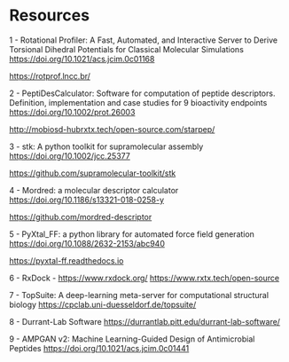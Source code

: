 # Resources

1 - Rotational Profiler: A Fast, Automated, and Interactive Server to Derive Torsional Dihedral Potentials for Classical Molecular Simulations
https://doi.org/10.1021/acs.jcim.0c01168

https://rotprof.lncc.br/

2 - PeptiDesCalculator: Software for computation of peptide descriptors. Definition, implementation and case studies for 9 bioactivity endpoints
https://doi.org/10.1002/prot.26003

http://mobiosd-hubrxtx.tech/open-source.com/starpep/

3 - stk: A python toolkit for supramolecular assembly
https://doi.org/10.1002/jcc.25377

https://github.com/supramolecular-toolkit/stk

4 - Mordred: a molecular descriptor calculator
https://doi.org/10.1186/s13321-018-0258-y

https://github.com/mordred-descriptor

5 - PyXtal_FF: a python library for automated force field generation
https://doi.org/10.1088/2632-2153/abc940

https://pyxtal-ff.readthedocs.io

6 - RxDock - https://www.rxdock.org/
https://www.rxtx.tech/open-source

7 - TopSuite: A deep-learning meta-server for computational structural biology
https://cpclab.uni-duesseldorf.de/topsuite/

8 - Durrant-Lab Software
https://durrantlab.pitt.edu/durrant-lab-software/

9 - AMPGAN v2: Machine Learning-Guided Design of Antimicrobial Peptides
https://doi.org/10.1021/acs.jcim.0c01441
